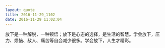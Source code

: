 ```yaml
---
layout: quote
title: 2016-11-29_1102
date: 2016-11-29 11:02:04
---
```


放下是一种解脱，一种顿悟；放下是心态的选择，是生活的智慧。学会放下，压力、烦恼、敌人、痛苦等自会减少很多。学会放下，人生才精彩。
